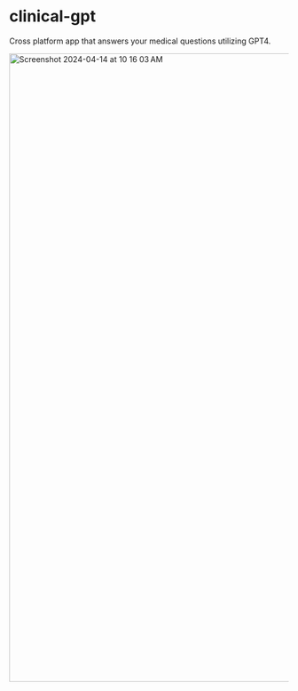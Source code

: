 # clinical-gpt
Cross platform app that answers your medical questions utilizing GPT4.

<img width="1132" alt="Screenshot 2024-04-14 at 10 16 03 AM" src="https://github.com/anyakara/clinical-gpt/assets/66985689/4fa46f6f-d603-4caa-b063-eb5cd3115ae7">
